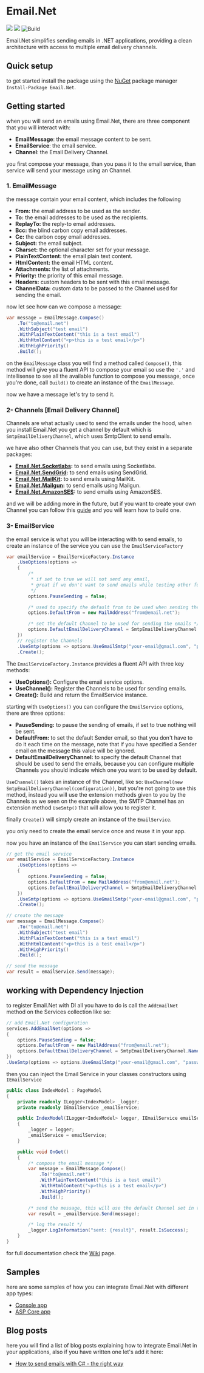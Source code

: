 # Email.Net

[![](https://img.shields.io/github/license/YoussefSell/Email.Net)](https://github.com/YoussefSell/Email.Net/blob/master/LICENSE)
[![](https://img.shields.io/nuget/v/Email.Net)](https://www.nuget.org/packages/Email.Net/)
![Build](https://github.com/YoussefSell/Email.Net/actions/workflows/ci.yml/badge.svg)

Email.Net simplifies sending emails in .NET applications, providing a clean architecture with access to multiple email delivery channels.

## Quick setup

to get started install the package using the [NuGet](https://www.nuget.org/packages/Email.Net/) package manager `Install-Package Email.Net`.

## Getting started

when you will send an emails using Email.Net, there are three component that you will interact with:

- **EmailMessage**: the email message content to be sent.
- **EmailService**: the email service.
- **Channel**: the Email Delivery Channel.

you first compose your message, than you pass it to the email service, than service will send your message using an Channel.

### 1. EmailMessage

the message contain your email content, which includes the following

- **From:** the email address to be used as the sender.
- **To:** the email addresses to be used as the recipients.
- **ReplayTo:** the reply-to email addresses.
- **Bcc:** the blind carbon copy email addresses.
- **Cc:** the carbon copy email addresses.
- **Subject:** the email subject.
- **Charset:** the optional character set for your message.
- **PlainTextContent:** the email plain text content.
- **HtmlContent:** the email HTML content.
- **Attachments:** the list of attachments.
- **Priority:** the priority of this email message.
- **Headers:** custom headers to be sent with this email message.
- **ChannelData:** custom data to be passed to the Channel used for sending the email.

now let see how can we compose a message:

```csharp
var message = EmailMessage.Compose()
    .To("to@email.net")
    .WithSubject("test email")
    .WithPlainTextContent("this is a test email")
    .WithHtmlContent("<p>this is a test email</p>")
    .WithHighPriority()
    .Build();
```

on the `EmailMessage` class you will find a method called `Compose()`, this method will give you a fluent API to compose your email so use the `'.'` and intellisense to see all the available function to compose you message, once you're done, call `Build()` to create an instance of the `EmailMessage`.

now we have a message let's try to send it.

### 2- Channels [Email Delivery Channel]

Channels are what actually used to send the emails under the hood, when you install Email.Net you get a channel by default which is `SmtpEmailDeliveryChannel`, which uses SmtpClient to send emails.

we have also other Channels that you can use, but they exist in a separate packages:

- **[Email.Net.Socketlabs](https://www.nuget.org/packages/Email.Net.Socketlabs/):** to send emails using Socketlabs.
- **[Email.Net.SendGrid](https://www.nuget.org/packages/Email.Net.SendGrid/):** to send emails using SendGrid.
- **[Email.Net.MailKit](https://www.nuget.org/packages/Email.Net.MailKit/):** to send emails using MailKit.
- **[Email.Net.Mailgun](https://www.nuget.org/packages/Email.Net.Mailgun/):** to send emails using Mailgun.
- **[Email.Net.AmazonSES](https://www.nuget.org/packages/Email.Net.AmazonSES/):** to send emails using AmazonSES.

and we will be adding more in the future, but if you want to create your own Channel you can follow this [guide](#) and you will learn how to build one.

### 3- EmailService

the email service is what you will be interacting with to send emails, to create an instance of the service you can use the `EmailServiceFactory`

```csharp
var emailService = EmailServiceFactory.Instance
    .UseOptions(options =>
    {
        /*
         * if set to true we will not send any email,
         * great if we don't want to send emails while testing other functionalities
         */
        options.PauseSending = false;

        /* used to specify the default from to be used when sending the emails */
        options.DefaultFrom = new MailAddress("from@email.net");

        /* set the default Channel to be used for sending the emails */
        options.DefaultEmailDeliveryChannel = SmtpEmailDeliveryChannel.Name;
    })
    // register the Channels
    .UseSmtp(options => options.UseGmailSmtp("your-email@gmail.com", "password"))
    .Create();
```

The `EmailServiceFactory.Instance` provides a fluent API with three key methods:

- **UseOptions():** Configure the email service options.
- **UseChannel():** Register the Channels to be used for sending emails.
- **Create():** Build and return the EmailService instance.

starting with `UseOptions()` you can configure the `EmailService` options, there are three options:

- **PauseSending:** to pause the sending of emails, if set to true nothing will be sent.
- **DefaultFrom:** to set the default Sender email, so that you don't have to do it each time on the message, note that if you have specified a Sender email on the message this value will be ignored.
- **DefaultEmailDeliveryChannel:** to specify the default Channel that should be used to send the emails, because you can configure multiple Channels you should indicate which one you want to be used by default.

`UseChannel()` takes an instance of the Channel, like so: `UseChannel(new SmtpEmailDeliveryChannel(configuration))`, but you're not going to use this method, instead you will use the extension methods given to you by the Channels as we seen on the example above, the SMTP Channel has an extension method `UseSmtp()` that will allow you to register it.

finally `Create()` will simply create an instance of the `EmailService`.

you only need to create the email service once and reuse it in your app.

now you have an instance of the `EmailService` you can start sending emails.

```csharp
// get the email service
var emailService = EmailServiceFactory.Instance
    .UseOptions(options =>
    {
        options.PauseSending = false;
        options.DefaultFrom = new MailAddress("from@email.net");
        options.DefaultEmailDeliveryChannel = SmtpEmailDeliveryChannel.Name;
    })
    .UseSmtp(options => options.UseGmailSmtp("your-email@gmail.com", "password"))
    .Create();

// create the message
var message = EmailMessage.Compose()
    .To("to@email.net")
    .WithSubject("test email")
    .WithPlainTextContent("this is a test email")
    .WithHtmlContent("<p>this is a test email</p>")
    .WithHighPriority()
    .Build();

// send the message
var result = emailService.Send(message);
```

## working with Dependency Injection

to register Email.Net with DI all you have to do is call the `AddEmailNet` method on the Services collection like so:

```csharp
// add Email.Net configuration
services.AddEmailNet(options =>
{
    options.PauseSending = false;
    options.DefaultFrom = new MailAddress("from@email.net");
    options.DefaultEmailDeliveryChannel = SmtpEmailDeliveryChannel.Name;
})
.UseSmtp(options => options.UseGmailSmtp("your-email@gmail.com", "password"));
```

then you can inject the Email Service in your classes constructors using `IEmailService`

```csharp
public class IndexModel : PageModel
{
    private readonly ILogger<IndexModel> _logger;
    private readonly IEmailService _emailService;

    public IndexModel(ILogger<IndexModel> logger, IEmailService emailService)
    {
        _logger = logger;
        _emailService = emailService;
    }

    public void OnGet()
    {
        /* compose the email message */
        var message = EmailMessage.Compose()
            .To("to@email.net")
            .WithPlainTextContent("this is a test email")
            .WithHtmlContent("<p>this is a test email</p>")
            .WithHighPriority()
            .Build();

        /* send the message, this will use the default Channel set in the option */
        var result = _emailService.Send(message);

        /* log the result */
        _logger.LogInformation("sent: {result}", result.IsSuccess);
    }
}
```

for full documentation check the [Wiki](https://github.com/YoussefSell/Email.Net/wiki) page.

## Samples

here are some samples of how you can integrate Email.Net with different app types:

- [Console app](https://github.com/YoussefSell/Email.Net/tree/master/samples/Email.Net.Samples.Console)
- [ASP Core app](https://github.com/YoussefSell/Email.Net/tree/master/samples/Email.Net.Samples.ASPCore)

## Blog posts

here you will find a list of blog posts explaining how to integrate Email.Net in your applications, also if you have written one let's add it here:

- [How to send emails with C# - the right way](https://youssefsellami.com/how-to-send-emails-with-csharp/)
